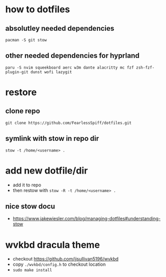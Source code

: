 # how to dotfiles

## absolutley needed dependencies
```
pacman -S git stow
```
## other needed dependencies for hyprland
```
paru -S nvim squeekboard aerc w3m dante alacritty mc fzf zsh-fzf-plugin-git dunst wofi lazygit
```
# restore
## clone repo
`git clone https://github.com/FearlessSpiff/dotfiles.git`
## symlink with stow in repo dir
`stow -t /home/<username> .`

# add new dotfile/dir
* add it to repo
* then restow with `stow -R -t /home/<username> .`

## nice stow docu
* https://www.jakewiesler.com/blog/managing-dotfiles#understanding-stow

# wvkbd dracula theme
* checkout https://github.com/jjsullivan5196/wvkbd
* copy `./wvkbd/config.h` to checkout location
* `sudo make install`
